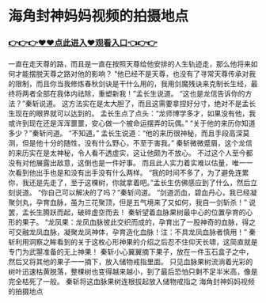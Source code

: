 # 海角封神妈妈视频的拍摄地点

### <a href="https://github.com/haijv/aiqi/issues/1">👉👉👉♥♥点此进入♥观看入口👈👉👉</a>

一直在走天尊的路，而且是一直在按照天尊给他安排的人生轨迹走，那么他将来如何才能摆脱天尊之路对他的影响？
    “他已经不是天尊，也没有了寻常天尊传承对我的限制，而且你当我修炼春秋剑诀是干什么用的，我用剑魔残诀来克制长生经，最终将两者全部在我体内祛除，重塑新我！”孟长生说道。
    “这也是龙信告诉你的方法？”秦斩说道。
    这方法实在是太大胆了，而且这需要拿捏好分寸，绝对不是孟长生现在的眼界就可以达到的。
    孟长生点了点头：“龙师博学多才，如果没有他，我或许到现在还是浑浑噩噩，安心做一个被命运摆弄的玩偶。”
    “关于他的来历你知道多少？”秦斩问道。
    “不知道。”
    孟长生说道：“他的来历很神秘，而且手段高深莫测，但是他十分的随性，没有什么野心，不至于害我。”
    秦斩微微蹙眉，这个龙信的来历实在是太神秘，令人看不透虚实，这让他颇为不放心。
    不过这个人至今都没有对他展露出敌意，这倒也是一件好事。
    而且此人实力着实难以估量，唯一一次看到他出手也是和没有出手没有什么两样。
    “我的时间不多了，为了避免连累你，我还是先走了，至于这棵树，你就拿着吧。”孟长生仿佛感应到了什么，然后立刻说道。
    “你自己可以解决的了吗？”秦斩问道。
    “剑道沥血，碧血丹心，我已经凝聚剑丸，孕育血脉，虽为三花聚顶，但是五气境来了又如何，我自一剑斩杀！”
    说罢，孟长生腾跃而起，破碎虚空而去！
    秦斩望着血脉果树最中心的位置孕育的心形的果子。
    “龙凤果：龙凤血脉彼此交织而成的，孕育出了一股神奇的血脉，得之可交融龙凤血脉，凝聚龙凤神体，孕育造化血脉！注：不具龙凤血脉者慎用！”
    秦斩利用洞察之眸看到的关于这枚心形神果的介绍之后忍不住仰天长啸，这简直就是专门为武曌准备的无上神果！
    秦斩小心翼翼摘下果子，放在一件玉石盒子之中，然后又将其他的果子一一摘下，放入储物戒指里面。
    只见血脉果树流淌着光彩的树叶迅速枯黄脱落，整棵树也变得越来越小，到了最后恐怕只剩不足半米高，像是完全枯死了一般。
    秦斩将这血脉果树连根拔起放入储物戒指之
海角封神妈妈视频的拍摄地点
